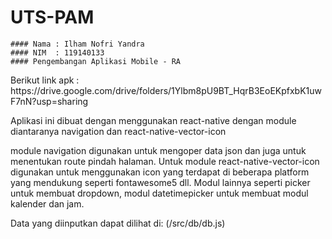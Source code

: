 # UTS-PAM
```
#### Nama : Ilham Nofri Yandra
#### NIM  : 119140133
#### Pengembangan Aplikasi Mobile - RA
```
<p> Berikut link apk : https://drive.google.com/drive/folders/1Ylbm8pU9BT_HqrB3EoEKpfxbK1uwF7nN?usp=sharing
</p>

Aplikasi ini dibuat dengan menggunakan react-native dengan module diantaranya navigation dan react-native-vector-icon

module navigation digunakan untuk mengoper data json dan juga untuk menentukan route pindah halaman. Untuk module react-native-vector-icon digunakan untuk menggunakan icon yang terdapat di beberapa platform yang mendukung seperti fontawesome5 dll. Modul lainnya seperti picker untuk membuat dropdown, modul datetimepicker untuk membuat modul kalender dan jam.

Data yang diinputkan dapat dilihat di: (/src/db/db.js)



